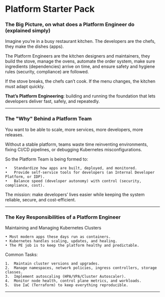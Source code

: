 # Platform Starter Pack

### The Big Picture, on what does a Platform Engineer do (explained simply)

Imagine you’re in a busy restaurant kitchen.
The developers are the chefs, they make the dishes (apps).

The Platform Engineers are the kitchen designers and maintainers, they build the stove, manage the ovens, automate the order system, make sure ingredients (dependencies) arrive on time, and ensure safety and hygiene rules (security, compliance) are followed.

If the stove breaks, the chefs can’t cook.
If the menu changes, the kitchen must adapt quickly.

**That’s Platform Engineering**: building and running the foundation that lets developers deliver fast, safely, and repeatedly.

---

### The "Why" Behind a Platform Team

You want to be able to scale, more services, more developers, more releases.

Without a stable platform, teams waste time reinventing environments, fixing CI/CD pipelines, or debugging Kubernetes misconfigurations.

So the Platform Team is being formed to:

	•	Standardize how apps are built, deployed, and monitored.
	•	Provide self-service tools for developers (an Internal Developer Platform, or IDP).
	•	Balance speed (developer autonomy) with control (security, compliance, cost).

The mission: make developers’ lives easier while keeping the system reliable, secure, and cost-efficient.

---

### The Key Responsibilities of a Platform Engineer

Maintaining and Managing Kubernetes Clusters

	• Most modern apps these days run as containers.
	• Kubernetes handles scaling, updates, and healing.
	• The PE job is to keep the platform healthy and predictable.


Common Tasks:

	1.	Maintain cluster versions and upgrades.
	2.	Manage namespaces, network policies, ingress controllers, storage classes.
	3.	Implement autoscaling (HPA/VPA/Cluster Autoscaler).
	4.	Monitor node health, control plane metrics, and workloads.
	5.	Use IaC (Terraform) to keep everything reproducible.

---

  
